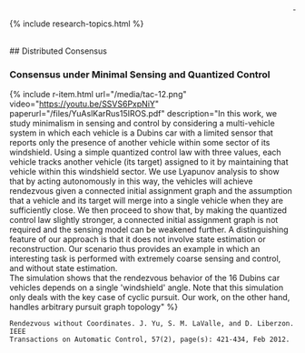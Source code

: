 <div style="text-align: right">
  <a href="https://scholar.google.com/citations?user=jkRa2LEAAAAJ&hl=en"><span style="color:blue">&nbsp;</span></a>
</div>

{% include research-topics.html %} 

<br />
## Distributed Consensus

### Consensus under Minimal Sensing and Quantized Control

{% include r-item.html 
   url="/media/tac-12.png" 
   video="https://youtu.be/SSVS6PxpNiY"
   paperurl="/files/YuAslKarRus15IROS.pdf" 
   description="In this work, we study minimalism in sensing and control by considering a multi-vehicle system in which each vehicle is a Dubins car with a limited sensor that reports only the presence of another vehicle within some sector of its windshield. Using a simple quantized control law with three values, each vehicle tracks another vehicle (its target) assigned to it by maintaining that vehicle within this windshield sector. We use Lyapunov analysis to show that by acting autonomously in this way, the vehicles will achieve rendezvous given a connected initial assignment graph and the assumption that a vehicle and its target will merge into a single vehicle when they are sufficiently close. We then proceed to show that, by making the quantized control law slightly stronger, a connected initial assignment graph is not required and the sensing model can be weakened further. A distinguishing feature of our approach is that it does not involve state estimation or reconstruction. Our scenario thus provides an example in which an interesting task is performed with extremely coarse sensing and control, and without state estimation. <br/>
   The simulation shows that the rendezvous behavior of the 16 Dubins car vehicles depends on a single 'windshield' angle. Note that this simulation only deals with the key case of cyclic pursuit. Our work, on the other hand, handles arbitrary pursuit graph topology" %}

```
Rendezvous without Coordinates. J. Yu, S. M. LaValle, and D. Liberzon. IEEE 
Transactions on Automatic Control, 57(2), page(s): 421-434, Feb 2012. 
```

